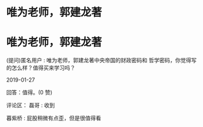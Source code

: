 # 唯为老师，郭建龙著

# 唯为老师，郭建龙著

(提问)匿名用户 : 唯为老师，郭建龙著中央帝国的财政密码和 哲学密码，你觉得写的怎么样？值得买来学习吗？

2019-01-27

回答：值得。(0 赞)

评论区： 磊哥 : 收到

暮紫桥 : 屁股稍微有点歪，但是很值得看
